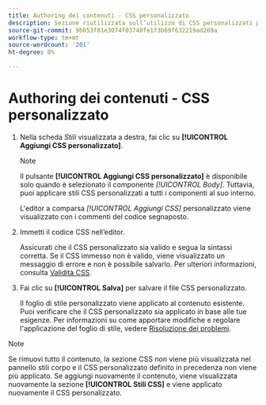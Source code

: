 ```yaml
---
title: Authoring dei contenuti - CSS personalizzato
description: Sezione riutilizzata sull’utilizzo di CSS personalizzati per l’authoring dei contenuti
source-git-commit: 9b053f81e3074f03740fe1f3b69f632219ad269a
workflow-type: tm+mt
source-wordcount: '201'
ht-degree: 0%

---
```


# Authoring dei contenuti - CSS personalizzato

1. Nella scheda _Stili_ visualizzata a destra, fai clic su **[!UICONTROL Aggiungi CSS personalizzato]**.

   >[!NOTE]
   >
   >Il pulsante **[!UICONTROL Aggiungi CSS personalizzato]** è disponibile solo quando è selezionato il componente _[!UICONTROL Body]_. Tuttavia, puoi applicare stili CSS personalizzati a tutti i componenti al suo interno.

   L&#39;editor a comparsa _[!UICONTROL Aggiungi CSS]_ personalizzato viene visualizzato con i commenti del codice segnaposto.

1. Immetti il codice CSS nell’editor.

   Assicurati che il CSS personalizzato sia valido e segua la sintassi corretta. Se il CSS immesso non è valido, viene visualizzato un messaggio di errore e non è possibile salvarlo. Per ulteriori informazioni, consulta [Validità CSS](../user/content/design-custom-css.md#css-validity).

1. Fai clic su **[!UICONTROL Salva]** per salvare il file CSS personalizzato.

   Il foglio di stile personalizzato viene applicato al contenuto esistente. Puoi verificare che il CSS personalizzato sia applicato in base alle tue esigenze. Per informazioni su come apportare modifiche e regolare l&#39;applicazione del foglio di stile, vedere [Risoluzione dei problemi](../user/content/design-custom-css.md#troubleshooting).

>[!NOTE]
>
>  Se rimuovi tutto il contenuto, la sezione CSS non viene più visualizzata nel pannello stili corpo e il CSS personalizzato definito in precedenza non viene più applicato. Se aggiungi nuovamente il contenuto, viene visualizzata nuovamente la sezione **[!UICONTROL Stili CSS]** e viene applicato nuovamente il CSS personalizzato.
